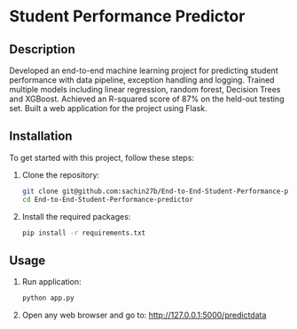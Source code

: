 # Student Performance Predictor

## Description
Developed an end-to-end machine learning project for predicting student performance with data pipeline, exception handling and logging. Trained multiple models including linear regression, random forest, Decision Trees and XGBoost. Achieved an R-squared score of 87% on the held-out testing set. Built a web application for the project using Flask.


## Installation
To get started with this project, follow these steps:

1. Clone the repository:
    ```bash
    git clone git@github.com:sachin27b/End-to-End-Student-Performance-predictor.git
    cd End-to-End-Student-Performance-predictor
    ```
2. Install the required packages:
    ```bash
    pip install -r requirements.txt
    ```

## Usage
1. Run application:
    ```bash
    python app.py
    ```
2. Open any web browser and go to: http://127.0.0.1:5000/predictdata
    